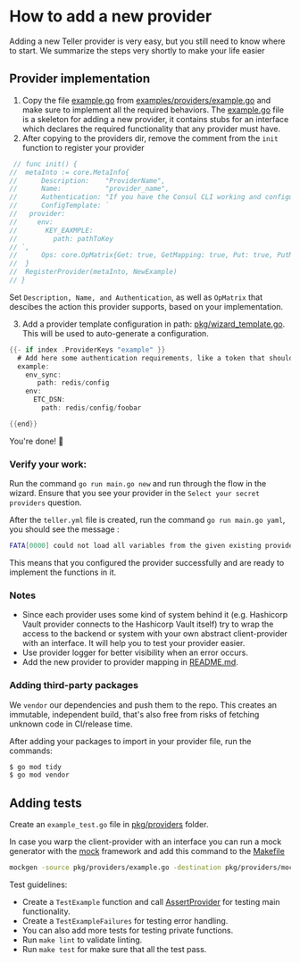 # How to add a new provider

Adding a new Teller provider is very easy, but you still need to know where to start. We summarize the steps very shortly to make your life easier

## Provider implementation

1. Copy the file [example.go](../examples/providers/example.go) from [examples/providers/example.go](../examples/providers/example.go) and make sure to implement all the required behaviors. The [example.go](../examples/providers/example.go) file is a skeleton for adding a new provider, it contains stubs for an interface which declares the required functionality that any provider must have.
2. After copying to the providers dir, remove the comment from the `init` function to register your provider

```go
 // func init() {
// 	metaInto := core.MetaInfo{
// 		Description:    "ProviderName",
// 		Name:           "provider_name",
// 		Authentication: "If you have the Consul CLI working and configured, there's no special action to take.\nConfiguration is environment based, as defined by client standard. See variables [here](https://github.com/hashicorp/consul/blob/master/api/api.go#L28).",
// 		ConfigTemplate: `
//   provider:
//     env:
//       KEY_EAXMPLE:
//         path: pathToKey
// `,
// 		Ops: core.OpMatrix{Get: true, GetMapping: true, Put: true, PutMapping: true},
// 	}
// 	RegisterProvider(metaInto, NewExample)
// }
```

Set `Description, Name, and Authentication`, as well as `OpMatrix` that descibes the action this provider supports, based on your implementation.

3. Add a provider template configuration in path: [pkg/wizard_template.go](../pkg/wizard_template.go). This will be used to auto-generate a configuration.

```go
{{- if index .ProviderKeys "example" }}
  # Add here some authentication requirements, like a token that should be in the user's environment.
  example:
    env_sync:
       path: redis/config
    env:
      ETC_DSN:
        path: redis/config/foobar

{{end}}
```

You're done! :rocket:

### Verify your work:

Run the command `go run main.go new` and run through the flow in the wizard.
Ensure that you see your provider in the `Select your secret providers` question.

After the `teller.yml` file is created, run the command `go run main.go yaml`, you should see the message :

```sh
FATA[0000] could not load all variables from the given existing providers  error="provider \"Example\" does not implement write yet"
```

This means that you configured the provider successfully and are ready to implement the functions in it.

### Notes

- Since each provider uses some kind of system behind it (e.g. Hashicorp Vault provider connects to the Hashicorp Vault itself) try to wrap the access to the backend or system with your own abstract client-provider with an interface. It will help you to test your provider easier.
- Use provider logger for better visibility when an error occurs.
- Add the new provider to provider mapping in [README.md](../README.md#remapping-provider-variables).

### Adding third-party packages

We `vendor` our dependencies and push them to the repo. This creates an immutable, independent build, that's also free from risks of fetching unknown code in CI/release time.

After adding your packages to import in your provider file, run the commands:

```sh
$ go mod tidy
$ go mod vendor
```

## Adding tests

Create an `example_test.go` file in [pkg/providers](../pkg/providers) folder.

In case you warp the client-provider with an interface you can run a mock generator with the [mock](https://github.com/golang/mock) framework and add this command to the [Makefile](../Makefile)

```sh
mockgen -source pkg/providers/example.go -destination pkg/providers/mock_providers/example_mock.go
```

Test guidelines:

- Create a `TestExample` function and call [AssertProvider](../pkg/providers/helpers_test.go) for testing main functionality.
- Create a `TestExampleFailures` for testing error handling.
- You can also add more tests for testing private functions.
- Run `make lint` to validate linting.
- Run `make test` for make sure that all the test pass.

```

```
